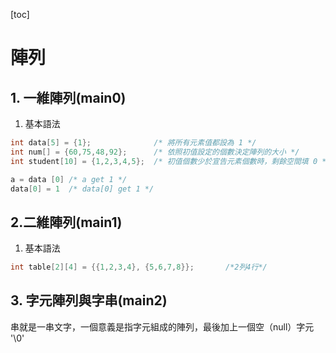 [toc]

# 陣列

## 1. 一維陣列(main0)

1. 基本語法
``` c
int data[5] = {1};              /* 將所有元素值都設為 1 */
int num[] = {60,75,48,92};      /* 依照初值設定的個數決定陣列的大小 */
int student[10] = {1,2,3,4,5};  /* 初值個數少於宣告元素個數時，剩餘空間填 0 */

a = data [0] /* a get 1 */
data[0] = 1  /* data[0] get 1 */
```

## 2.二維陣列(main1)

1. 基本語法
``` c
int table[2][4] = {{1,2,3,4}, {5,6,7,8}};       /*2列4行*/
```

## 3. 字元陣列與字串(main2)
串就是一串文字，一個意義是指字元組成的陣列，最後加上一個空（null）字元 '\0'